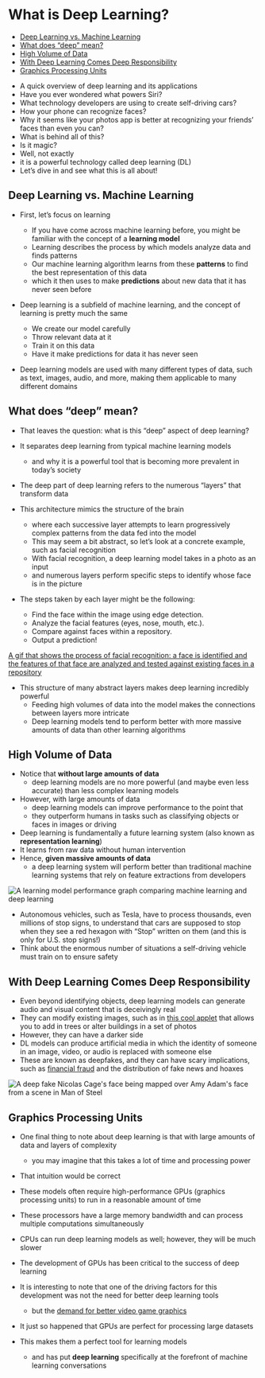 # What is Deep Learning?

<!-- vim-markdown-toc GFM -->

* [Deep Learning vs. Machine Learning](#deep-learning-vs-machine-learning)
* [What does “deep” mean?](#what-does-deep-mean)
* [High Volume of Data](#high-volume-of-data)
* [With Deep Learning Comes Deep Responsibility](#with-deep-learning-comes-deep-responsibility)
* [Graphics Processing Units](#graphics-processing-units)

<!-- vim-markdown-toc -->
- A quick overview of deep learning and its applications
- Have you ever wondered what powers Siri?
- What technology developers are using to create self-driving cars?
- How your phone can recognize faces?
- Why it seems like your photos app is better at recognizing your friends’ faces than even you can?
- What is behind all of this?
- Is it magic?
- Well, not exactly
- it is a powerful technology called deep learning (DL)
- Let’s dive in and see what this is all about!

## Deep Learning vs. Machine Learning
- First, let’s focus on learning
    - If you have come across machine learning before, you might be familiar with the concept of a __learning model__
    - Learning describes the process by which models analyze data and finds patterns
    - Our machine learning algorithm learns from these __patterns__ to find the best representation of this data
    - which it then uses to make __predictions__ about new data that it has never seen before

- Deep learning is a subfield of machine learning, and the concept of learning is pretty much the same
    - We create our model carefully
    - Throw relevant data at it
    - Train it on this data
    - Have it make predictions for data it has never seen
- Deep learning models are used with many different types of data, such as text, images, audio, and more, making them applicable to many different domains 

## What does “deep” mean?
- That leaves the question: what is this “deep” aspect of deep learning?
- It separates deep learning from typical machine learning models
    - and why it is a powerful tool that is becoming more prevalent in today’s society

- The deep part of deep learning refers to the numerous “layers” that transform data
- This architecture mimics the structure of the brain
    - where each successive layer attempts to learn progressively complex patterns from the data fed into the model
    - This may seem a bit abstract, so let’s look at a concrete example, such as facial recognition
    - With facial recognition, a deep learning model takes in a photo as an input
    - and numerous layers perform specific steps to identify whose face is in the picture

- The steps taken by each layer might be the following:
    - Find the face within the image using edge detection.
    - Analyze the facial features (eyes, nose, mouth, etc.).
    - Compare against faces within a repository.
    - Output a prediction!

[A gif that shows the process of facial recognition: a face is identified and the features of that face are analyzed and tested against existing faces in a repository](https://content.codecademy.com/courses/deeplearning-with-tensorflow/what-is-deep-learning/facial_rec.gif)

- This structure of many abstract layers makes deep learning incredibly powerful
    - Feeding high volumes of data into the model makes the connections between layers more intricate
    - Deep learning models tend to perform better with more massive amounts of data than other learning algorithms 
 
## High Volume of Data
- Notice that __without large amounts of data__
    - deep learning models are no more powerful (and maybe even less accurate) than less complex learning models
- However, with large amounts of data
    - deep learning models can improve performance to the point that
    - they outperform humans in tasks such as classifying objects or faces in images or driving
- Deep learning is fundamentally a future learning system (also known as __representation learning__)
- It learns from raw data without human intervention
- Hence, __given massive amounts of data__
    - a deep learning system will perform better than traditional machine learning systems that rely on feature extractions from developers

![A learning model performance graph comparing machine learning and deep learning](https://content.codecademy.com/courses/deeplearning-with-tensorflow/what-is-deep-learning/Deep-learning-intro.png)

- Autonomous vehicles, such as Tesla, have to process thousands, even millions of stop signs, to understand that cars are supposed to stop when they see a red hexagon with “Stop” written on them (and this is only for U.S. stop signs!)
- Think about the enormous number of situations a self-driving vehicle must train on to ensure safety 

## With Deep Learning Comes Deep Responsibility
- Even beyond identifying objects, deep learning models can generate audio and visual content that is deceivingly real
- They can modify existing images, such as in [this cool applet](https://ganpaint.io/demo/?project=church) that allows you to add in trees or alter buildings in a set of photos
- However, they can have a darker side
- DL models can produce artificial media in which the identity of someone in an image, video, or audio is replaced with someone else
- These are known as deepfakes, and they can have scary implications, such as [financial fraud](https://web.archive.org/web/20200924073208if_/https://www.forbes.com/sites/jessedamiani/2019/09/03/a-voice-deepfake-was-used-to-scam-a-ceo-out-of-243000/#7d86f8d82241) and the distribution of fake news and hoaxes

![A deep fake Nicolas Cage's face being mapped over Amy Adam's face from a scene in Man of Steel](https://content.codecademy.com/courses/deeplearning-with-tensorflow/what-is-deep-learning/Deepfake_example.gif)

## Graphics Processing Units
- One final thing to note about deep learning is that with large amounts of data and layers of complexity
    - you may imagine that this takes a lot of time and processing power
- That intuition would be correct
- These models often require high-performance GPUs (graphics processing units) to run in a reasonable amount of time
- These processors have a large memory bandwidth and can process multiple computations simultaneously
- CPUs can run deep learning models as well; however, they will be much slower

- The development of GPUs has been critical to the success of deep learning
- It is interesting to note that one of the driving factors for this development was not the need for better deep learning tools
    - but the [demand for better video game graphics](https://techcrunch.com/2017/10/27/how-video-game-tech-makes-neural-networks-possible/)
- It just so happened that GPUs are perfect for processing large datasets
- This makes them a perfect tool for learning models
    - and has put __deep learning__ specifically at the forefront of machine learning conversations
